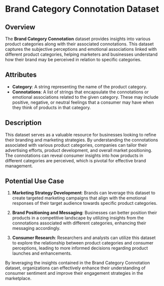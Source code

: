 # Brand Category Connotation Dataset

## Overview
The **Brand Category Connotation** dataset provides insights into various product categories along with their associated connotations. This dataset captures the subjective perceptions and emotional associations linked with different product categories, helping marketers and businesses understand how their brand may be perceived in relation to specific categories.

## Attributes
- **Category**: A string representing the name of the product category.
- **Connotations**: A list of strings that encapsulate the connotations or emotional associations related to the given category. These may include positive, negative, or neutral feelings that a consumer may have when they think of products in that category.

## Description
This dataset serves as a valuable resource for businesses looking to refine their branding and marketing strategies. By understanding the connotations associated with various product categories, companies can tailor their advertising efforts, product development, and overall market positioning. The connotations can reveal consumer insights into how products in different categories are perceived, which is pivotal for effective brand management.

## Potential Use Case
1. **Marketing Strategy Development**: Brands can leverage this dataset to create targeted marketing campaigns that align with the emotional responses of their target audience towards specific product categories.
  
2. **Brand Positioning and Messaging**: Businesses can better position their products in a competitive landscape by utilizing insights from the connotations associated with different categories, enhancing their messaging accordingly.

3. **Consumer Research**: Researchers and analysts can utilize this dataset to explore the relationship between product categories and consumer perceptions, leading to more informed decisions regarding product launches and enhancements.
  
By leveraging the insights contained in the Brand Category Connotation dataset, organizations can effectively enhance their understanding of consumer sentiment and improve their engagement strategies in the marketplace.